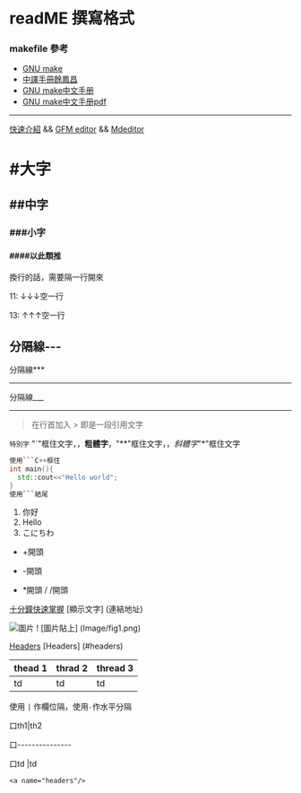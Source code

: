 # readME 撰寫格式

### makefile 參考
+ [GNU make](https://www.gnu.org/software/make/)
+ [中譯手冊餘鳳昌](https://myweb.ntut.edu.tw/~yccheng/oop2005f/GNUMakeManual.pdf) 
+ [GNU make中文手册](http://free-online-ebooks.appspot.com/tools/gnu-make-cn/)
+ [GNU make中文手册pdf](https://hacker-yhj.github.io/resources/gun_make.pdf)

---

[快速介紹](https://gist.github.com/billy3321/1001749662c370887c63bb30f26c9e6e#alt-h1) && 
[GFM editor](https://jbt.github.io/markdown-editor/) && 
[Mdeditor](https://www.mdeditor.tw/)
# #大字
## ##中字
### ###小字
#### ####以此類推



換行的話，需要隔一行開來

11: ↓↓↓空一行  

13: ↑↑↑空一行

分隔線---
---
分隔線***
***
分隔線___
___

>在行首加入 > 即是一段引用文字

`特別字` "`"框住文字，，**粗體字**，"**"框住文字，，*斜體字*"*"框住文字

```C++
使用```C++框住
int main(){
  std::cout<<"Hello world";
}
使用```結尾
```

1. 你好
2. Hello
  1. こにちわ
+ +開頭
- -開頭
* *開頭
/ /開頭

[十分鐘快速掌握](https://wcc723.github.io/development/2019/11/23/ten-mins-learn-markdown/)
[顯示文字] (連結地址)

![圖片](Image/1.png) ! [圖片貼上] (Image/fig1.png)

[Headers](#headers)
[Headers] (#headers)



| thead 1 | thrad 2 | thread 3 |
|---------|---------|----------|
| td      | td      | td       |

使用 `|` 作欄位隔，使用`-`作水平分隔

口th1|th2

口---------------

口td |td 


<a name="headers"/>


```no-highlight
<a name="headers"/>
```
